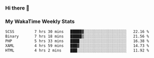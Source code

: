 ### Hi there 👋

<!--
**royschrauwen/royschrauwen** is a ✨ _special_ ✨ repository because its `README.md` (this file) appears on your GitHub profile.

Here are some ideas to get you started:

- 🔭 I’m currently working on ...
- 🌱 I’m currently learning ...
- 👯 I’m looking to collaborate on ...
- 🤔 I’m looking for help with ...
- 💬 Ask me about ...
- 📫 How to reach me: ...
- 😄 Pronouns: ...
- ⚡ Fun fact: ...
-->


### My WakaTime Weekly Stats
<!--START_SECTION:waka-->

```txt
SCSS         7 hrs 30 mins   █████▓░░░░░░░░░░░░░░░░░░░   22.16 %
Binary       7 hrs 18 mins   █████▒░░░░░░░░░░░░░░░░░░░   21.56 %
PHP          5 hrs 33 mins   ████░░░░░░░░░░░░░░░░░░░░░   16.38 %
XAML         4 hrs 59 mins   ███▓░░░░░░░░░░░░░░░░░░░░░   14.73 %
HTML         4 hrs 2 mins    ███░░░░░░░░░░░░░░░░░░░░░░   11.92 %
```

<!--END_SECTION:waka-->
